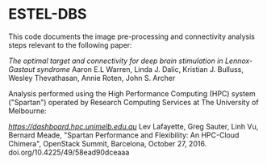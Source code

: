 # ESTEL-DBS

This code documents the image pre-processing and connectivity analysis steps relevant to the following paper:

_The optimal target and connectivity for deep brain stimulation in Lennox-Gastaut syndrome_
Aaron E.L Warren, Linda J. Dalic, Kristian J. Bulluss, Wesley Thevathasan, Annie Roten, John S. Archer

Analysis performed using the High Performance Computing (HPC) system ("Spartan") operated by Research Computing Services at The University of Melbourne:

_https://dashboard.hpc.unimelb.edu.au_ 
Lev Lafayette, Greg Sauter, Linh Vu, Bernard Meade, "Spartan Performance and Flexibility: An HPC-Cloud Chimera", OpenStack Summit, Barcelona, October 27, 2016. doi.org/10.4225/49/58ead90dceaaa
